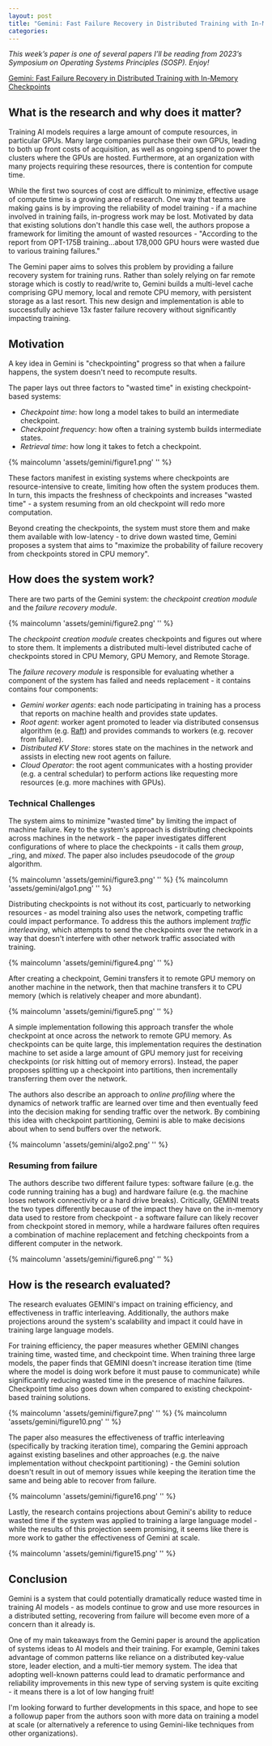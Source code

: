 ```yaml
---
layout: post
title: "Gemini: Fast Failure Recovery in Distributed Training with In-Memory Checkpoints"
categories:
---
```


_This week’s paper is one of several papers I’ll be reading from 2023’s Symposium on Operating Systems Principles (SOSP). Enjoy!_

[Gemini: Fast Failure Recovery in Distributed Training with In-Memory Checkpoints](https://www.micahlerner.com/assets/papers/gemini.pdf)

## What is the research and why does it matter?

Training AI models requires a large amount of compute resources, in particular GPUs. Many large companies purchase their own GPUs, leading to both up front costs of acquisition, as well as ongoing spend to power the clusters where the GPUs are hosted. Furthermore, at an organization with many projects requiring these resources, there is contention for compute time.

While the first two sources of cost are difficult to minimize, effective usage of compute time is a growing area of research. One way that teams are making gains is by improving the reliability of model training - if a machine involved in training fails, in-progress work may be lost. Motivated by data that existing solutions don't handle this case well, the authors propose a framework for limiting the amount of wasted resources - "According to the report from OPT-175B training...about 178,000 GPU hours were wasted due to various training failures."

The Gemini paper aims to solves this problem by providing a failure recovery system for training runs. Rather than solely relying on far remote storage which is costly to read/write to, Gemini builds a multi-level cache comprising GPU memory, local and remote CPU memory, with persistent storage as a last resort. This new design and implementation is able to successfully achieve 13x faster failure recovery without significantly impacting training.

## Motivation

A key idea in Gemini is "checkpointing" progress so that when a failure happens, the system doesn't need to recompute results.

The paper lays out three factors to "wasted time" in existing checkpoint-based systems:

- _Checkpoint time_: how long a model takes to build an intermediate checkpoint.
- _Checkpoint frequency_: how often a training systemb builds intermediate states.
- _Retrieval time_: how long it takes to fetch a checkpoint.

{% maincolumn 'assets/gemini/figure1.png' '' %}

These factors manifest in existing systems where checkpoints are resource-intensive to create, limiting how often the system produces them. In turn, this impacts the freshness of checkpoints and increases "wasted time" - a system resuming from an old checkpoint will redo more computation.

Beyond creating the checkpoints, the system must store them and make them available with low-latency - to drive down wasted time, Gemini proposes a system that aims to "maximize the probability of failure recovery from checkpoints stored in CPU memory".

## How does the system work?

There are two parts of the Gemini system: the _checkpoint creation module_ and the _failure recovery module_.

{% maincolumn 'assets/gemini/figure2.png' '' %}

The _checkpoint creation module_ creates checkpoints and figures out where to store them. It implements a distributed multi-level distributed cache of checkpoints stored in CPU Memory, GPU Memory, and Remote Storage.

The _failure recovery module_ is responsible for evaluating whether a component of the system has failed and needs replacement - it contains contains four components:

- _Gemini worker agents_: each node participating in training has a process that reports on machine health and provides state updates.
- _Root agent_: worker agent promoted to leader via distributed consensus algorithm (e.g. [Raft](https://www.micahlerner.com/2020/05/08/understanding-raft-consensus.html)) and provides commands to workers (e.g. recover from failure).
- _Distributed KV Store_: stores state on the machines in the network and assists in electing new root agents on failure.
- _Cloud Operator_: the root agent communicates with a hosting provider (e.g. a central schedular) to perform actions like requesting more resources (e.g. more machines with GPUs).

### Technical Challenges

The system aims to minimize "wasted time" by limiting the impact of machine failure. Key to the system's approach is distributing checkpoints across machines in the network - the paper investigates different configurations of where to place the checkpoints - it calls them _group_, _ring, and _mixed_. The paper also includes pseudocode of the _group_ algorithm.

{% maincolumn 'assets/gemini/figure3.png' '' %}
{% maincolumn 'assets/gemini/algo1.png' '' %}

Distributing checkpoints is not without its cost, particuarly to networking resources - as model training also uses the network, competing traffic could impact performance.  To address this the authors implement _traffic interleaving_, which attempts to send the checkpoints over the network in a way that doesn't interfere with other network traffic associated with training.

{% maincolumn 'assets/gemini/figure4.png' '' %}

After creating a checkpoint, Gemini transfers it to remote GPU memory on another machine in the network, then that machine transfers it to CPU memory (which is relatively cheaper and more abundant).

{% maincolumn 'assets/gemini/figure5.png' '' %}

A simple implementation following this approach transfer the whole checkpoint at once across the network to remote GPU memory. As checkpoints can be quite large, this implementation requires the destination machine to set aside a large amount of GPU memory just for receiving checkpoints (or risk hitting out of memory errors). Instead, the paper proposes splitting up a checkpoint into partitions, then incrementally transferring them over the network.

The authors also describe an approach to _online profiling_ where the dynamics of network traffic are learned over time and then eventually feed into the decision making for sending traffic over the network. By combining this idea with checkpoint partitioning, Gemini is able to make decisions about when to send buffers over the network.

{% maincolumn 'assets/gemini/algo2.png' '' %}

### Resuming from failure

The authors describe two different failure types: software failure (e.g. the code running training has a bug) and hardware failure (e.g. the machine loses network connectivity or a hard drive breaks). Critically, GEMINI treats the two types differently because of the impact they have on the in-memory data used to restore from checkpoint - a software failure can likely recover from checkpoint stored in memory, while a hardware failures often requires a combination of machine replacement and fetching checkpoints from a different computer in the network.

{% maincolumn 'assets/gemini/figure6.png' '' %}

## How is the research evaluated?

The research evaluates GEMINI's impact on training efficiency, and effectiveness in traffic interleaving. Additionally, the authors make projections around the system's scalability and impact it could have in training large language models.

For training efficiency, the paper measures whether GEMINI changes training time, wasted time, and checkpoint time. When training three large models, the paper finds that GEMINI doesn't increase iteration time (time where the model is doing work before it must pause to communicate) while significantly reducing wasted time in the presence of machine failures. Checkpoint time also goes down when compared to existing checkpoint-based training solutions.

{% maincolumn 'assets/gemini/figure7.png' '' %}
{% maincolumn 'assets/gemini/figure10.png' '' %}

The paper also measures the effectiveness of traffic interleaving (specifically by tracking iteration time), comparing the Gemini approach against existing baselines and other approaches  (e.g. the naive implementation without checkpoint partitioning) - the Gemini solution doesn't result in out of memory issues while keeping the iteration time the same and being able to recover from failure.

{% maincolumn 'assets/gemini/figure16.png' '' %}

Lastly, the research contains projections about Gemini's ability to reduce wasted time if the system was applied to training a large language model - while the results of this projection seem promising, it seems like there is more work to gather the effectiveness of Gemini at scale.

{% maincolumn 'assets/gemini/figure15.png' '' %}

## Conclusion

Gemini is a system that could potentially dramatically reduce wasted time in training AI models - as models continue to grow and use more resources in a distributed setting, recovering from failure will become even more of a concern than it already is.

One of my main takeaways from the Gemini paper is around the application of systems ideas to AI models and their training. For example, Gemini takes advantage of common patterns like reliance on a distributed key-value store, leader election, and a multi-tier memory system. The idea that adopting well-known patterns could lead to dramatic performance and reliability improvements in this new type of serving system is quite exciting - it means there is a lot of low hanging fruit!

I'm looking forward to further developments in this space, and hope to see a followup paper from the authors soon with more data on training a model at scale (or alternatively a reference to using Gemini-like techniques from other organizations).
